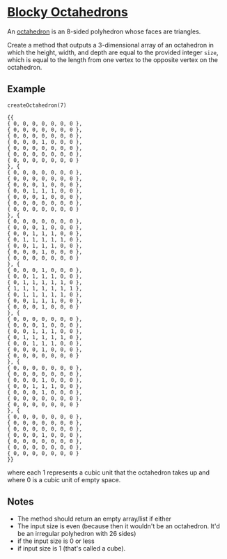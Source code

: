 # [Blocky Octahedrons](https://www.codewars.com/kata/blocky-octahedrons "https://www.codewars.com/kata/5bfb0d9b392c5bf79a00015a")

An [octahedron](https://en.wikipedia.org/wiki/Octahedron) is an 8-sided polyhedron whose faces are triangles. 

Create a method that outputs a 3-dimensional array of an octahedron in which the height, width, and depth are equal to the provided integer `size`, which is equal to the length from one vertex to the opposite vertex on the octahedron.

## Example

```
createOctahedron(7)

{{
{ 0, 0, 0, 0, 0, 0, 0 },
{ 0, 0, 0, 0, 0, 0, 0 },
{ 0, 0, 0, 0, 0, 0, 0 },
{ 0, 0, 0, 1, 0, 0, 0 },
{ 0, 0, 0, 0, 0, 0, 0 },
{ 0, 0, 0, 0, 0, 0, 0 },
{ 0, 0, 0, 0, 0, 0, 0 }
}, {
{ 0, 0, 0, 0, 0, 0, 0 },
{ 0, 0, 0, 0, 0, 0, 0 },
{ 0, 0, 0, 1, 0, 0, 0 },
{ 0, 0, 1, 1, 1, 0, 0 },
{ 0, 0, 0, 1, 0, 0, 0 },
{ 0, 0, 0, 0, 0, 0, 0 },
{ 0, 0, 0, 0, 0, 0, 0 }
}, {
{ 0, 0, 0, 0, 0, 0, 0 },
{ 0, 0, 0, 1, 0, 0, 0 },
{ 0, 0, 1, 1, 1, 0, 0 },
{ 0, 1, 1, 1, 1, 1, 0 },
{ 0, 0, 1, 1, 1, 0, 0 },
{ 0, 0, 0, 1, 0, 0, 0 },
{ 0, 0, 0, 0, 0, 0, 0 }
}, {
{ 0, 0, 0, 1, 0, 0, 0 },
{ 0, 0, 1, 1, 1, 0, 0 },
{ 0, 1, 1, 1, 1, 1, 0 },
{ 1, 1, 1, 1, 1, 1, 1 },
{ 0, 1, 1, 1, 1, 1, 0 },
{ 0, 0, 1, 1, 1, 0, 0 },
{ 0, 0, 0, 1, 0, 0, 0 }
}, {
{ 0, 0, 0, 0, 0, 0, 0 },
{ 0, 0, 0, 1, 0, 0, 0 },
{ 0, 0, 1, 1, 1, 0, 0 },
{ 0, 1, 1, 1, 1, 1, 0 },
{ 0, 0, 1, 1, 1, 0, 0 },
{ 0, 0, 0, 1, 0, 0, 0 },
{ 0, 0, 0, 0, 0, 0, 0 }
}, {
{ 0, 0, 0, 0, 0, 0, 0 },
{ 0, 0, 0, 0, 0, 0, 0 },
{ 0, 0, 0, 1, 0, 0, 0 },
{ 0, 0, 1, 1, 1, 0, 0 },
{ 0, 0, 0, 1, 0, 0, 0 },
{ 0, 0, 0, 0, 0, 0, 0 },
{ 0, 0, 0, 0, 0, 0, 0 }
}, {
{ 0, 0, 0, 0, 0, 0, 0 },
{ 0, 0, 0, 0, 0, 0, 0 },
{ 0, 0, 0, 0, 0, 0, 0 },
{ 0, 0, 0, 1, 0, 0, 0 },
{ 0, 0, 0, 0, 0, 0, 0 },
{ 0, 0, 0, 0, 0, 0, 0 },
{ 0, 0, 0, 0, 0, 0, 0 }
}}
```
where each 1 represents a cubic unit that the octahedron takes up and where 0 is a cubic unit of empty space.

## Notes

 - The method should return an empty array/list if either 
 - The input size is even (because then it wouldn't be an octahedron. It'd be an irregular polyhedron with 26 sides)
 - if the input size is 0 or less
 - if input size is 1 (that's called a cube).